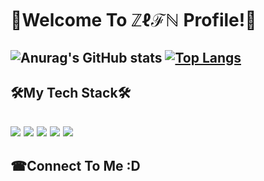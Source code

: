 👾Welcome To ℤℓℱℕ Profile!👾
======
![Anurag's GitHub stats](https://github-readme-stats.vercel.app/api?username=zlfn&show_icons=true&theme=radical) 
[![Top Langs](https://github-readme-stats.vercel.app/api/top-langs/?username=zlfn&layout=compact&theme=radical)](https://github.com/metleeha)
------
🛠My Tech Stack🛠
------
<img src="https://img.shields.io/badge/C-A8B9CC?style=flat-square&logo=C&logoColor=white"/></a>
<img src="https://img.shields.io/badge/C++-00599C?style=flat-square&logo=C%2B%2B&logoColor=white"/></a>
<img src="https://img.shields.io/badge/Kotlin-0095D5?style=flat-square&logo=kotlin&logoColor=white"/></a>
<img src="https://img.shields.io/badge/Unity-000000?style=flat-square&logo=unity&logoColor=white"/></a>
<img src="https://img.shields.io/badge/AndroidStudio-3DDC84?style=flat-square&logo=android&logoColor=white"/></a>
------
☎Connect To Me :D 
------
